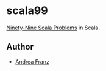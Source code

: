 # scala99

[Ninety-Nine Scala Problems](http://aperiodic.net/phil/scala/s-99/) in Scala.

## Author

* [Andrea Franz](http://gravityblast.com)
